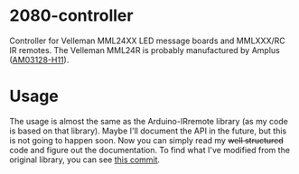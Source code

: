 # 2080-controller
Controller for Velleman MML24XX LED message boards and MMLXXX/RC IR remotes. The Velleman MML24R is probably manufactured by Amplus ([AM03128-H11](http://www.amplus.com.hk/LED_%20AM03128-H13.htm)).

# Usage
The usage is almost the same as the Arduino-IRremote library (as my code is based on that library). Maybe I'll document the API in the future, but this is not going to happen soon. Now you can simply read my <s>well structured</s> code and figure out the documentation. To find what I've modified from the original library, you can see [this commit](https://github.com/crushedice2000/2080-controller/commit/6ade2232c3832eba8bb211379027a647f3132cfd).
